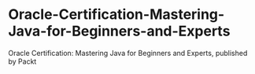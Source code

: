 


# Oracle-Certification-Mastering-Java-for-Beginners-and-Experts
Oracle Certification: Mastering Java for Beginners and Experts, published by Packt
